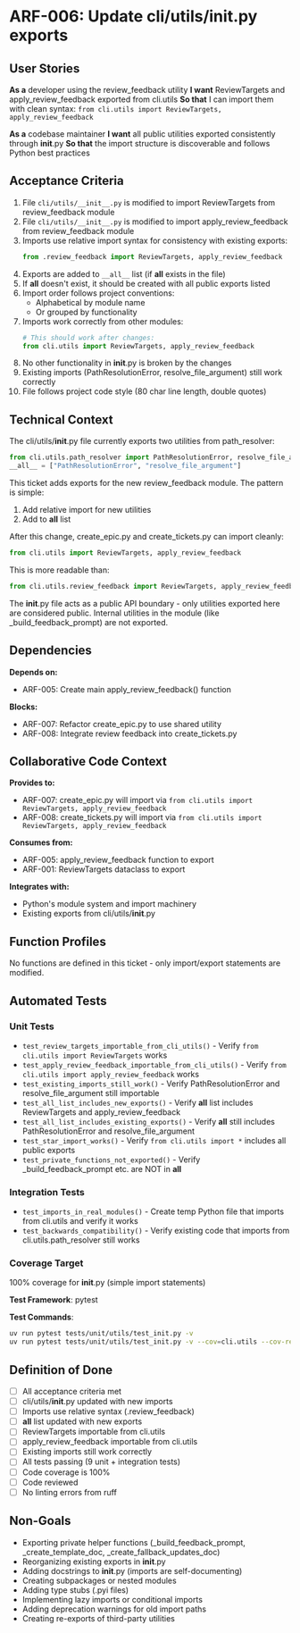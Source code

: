 # ARF-006: Update cli/utils/__init__.py exports

## User Stories

**As a** developer using the review_feedback utility
**I want** ReviewTargets and apply_review_feedback exported from cli.utils
**So that** I can import them with clean syntax: `from cli.utils import ReviewTargets, apply_review_feedback`

**As a** codebase maintainer
**I want** all public utilities exported consistently through __init__.py
**So that** the import structure is discoverable and follows Python best practices

## Acceptance Criteria

1. File `cli/utils/__init__.py` is modified to import ReviewTargets from review_feedback module
2. File `cli/utils/__init__.py` is modified to import apply_review_feedback from review_feedback module
3. Imports use relative import syntax for consistency with existing exports:
   ```python
   from .review_feedback import ReviewTargets, apply_review_feedback
   ```
4. Exports are added to `__all__` list (if __all__ exists in the file)
5. If __all__ doesn't exist, it should be created with all public exports listed
6. Import order follows project conventions:
   - Alphabetical by module name
   - Or grouped by functionality
7. Imports work correctly from other modules:
   ```python
   # This should work after changes:
   from cli.utils import ReviewTargets, apply_review_feedback
   ```
8. No other functionality in __init__.py is broken by the changes
9. Existing imports (PathResolutionError, resolve_file_argument) still work correctly
10. File follows project code style (80 char line length, double quotes)

## Technical Context

The cli/utils/__init__.py file currently exports two utilities from path_resolver:
```python
from cli.utils.path_resolver import PathResolutionError, resolve_file_argument
__all__ = ["PathResolutionError", "resolve_file_argument"]
```

This ticket adds exports for the new review_feedback module. The pattern is simple:
1. Add relative import for new utilities
2. Add to __all__ list

After this change, create_epic.py and create_tickets.py can import cleanly:
```python
from cli.utils import ReviewTargets, apply_review_feedback
```

This is more readable than:
```python
from cli.utils.review_feedback import ReviewTargets, apply_review_feedback
```

The __init__.py file acts as a public API boundary - only utilities exported here are considered public. Internal utilities in the module (like _build_feedback_prompt) are not exported.

## Dependencies

**Depends on:**
- ARF-005: Create main apply_review_feedback() function

**Blocks:**
- ARF-007: Refactor create_epic.py to use shared utility
- ARF-008: Integrate review feedback into create_tickets.py

## Collaborative Code Context

**Provides to:**
- ARF-007: create_epic.py will import via `from cli.utils import ReviewTargets, apply_review_feedback`
- ARF-008: create_tickets.py will import via `from cli.utils import ReviewTargets, apply_review_feedback`

**Consumes from:**
- ARF-005: apply_review_feedback function to export
- ARF-001: ReviewTargets dataclass to export

**Integrates with:**
- Python's module system and import machinery
- Existing exports from cli/utils/__init__.py

## Function Profiles

No functions are defined in this ticket - only import/export statements are modified.

## Automated Tests

### Unit Tests

- `test_review_targets_importable_from_cli_utils()` - Verify `from cli.utils import ReviewTargets` works
- `test_apply_review_feedback_importable_from_cli_utils()` - Verify `from cli.utils import apply_review_feedback` works
- `test_existing_imports_still_work()` - Verify PathResolutionError and resolve_file_argument still importable
- `test_all_list_includes_new_exports()` - Verify __all__ list includes ReviewTargets and apply_review_feedback
- `test_all_list_includes_existing_exports()` - Verify __all__ still includes PathResolutionError and resolve_file_argument
- `test_star_import_works()` - Verify `from cli.utils import *` includes all public exports
- `test_private_functions_not_exported()` - Verify _build_feedback_prompt etc. are NOT in __all__

### Integration Tests

- `test_imports_in_real_modules()` - Create temp Python file that imports from cli.utils and verify it works
- `test_backwards_compatibility()` - Verify existing code that imports from cli.utils.path_resolver still works

### Coverage Target
100% coverage for __init__.py (simple import statements)

**Test Framework**: pytest

**Test Commands**:
```bash
uv run pytest tests/unit/utils/test_init.py -v
uv run pytest tests/unit/utils/test_init.py -v --cov=cli.utils --cov-report=term-missing
```

## Definition of Done

- [ ] All acceptance criteria met
- [ ] cli/utils/__init__.py updated with new imports
- [ ] Imports use relative syntax (.review_feedback)
- [ ] __all__ list updated with new exports
- [ ] ReviewTargets importable from cli.utils
- [ ] apply_review_feedback importable from cli.utils
- [ ] Existing imports still work correctly
- [ ] All tests passing (9 unit + integration tests)
- [ ] Code coverage is 100%
- [ ] Code reviewed
- [ ] No linting errors from ruff

## Non-Goals

- Exporting private helper functions (_build_feedback_prompt, _create_template_doc, _create_fallback_updates_doc)
- Reorganizing existing exports in __init__.py
- Adding docstrings to __init__.py (imports are self-documenting)
- Creating subpackages or nested modules
- Adding type stubs (.pyi files)
- Implementing lazy imports or conditional imports
- Adding deprecation warnings for old import paths
- Creating re-exports of third-party utilities
